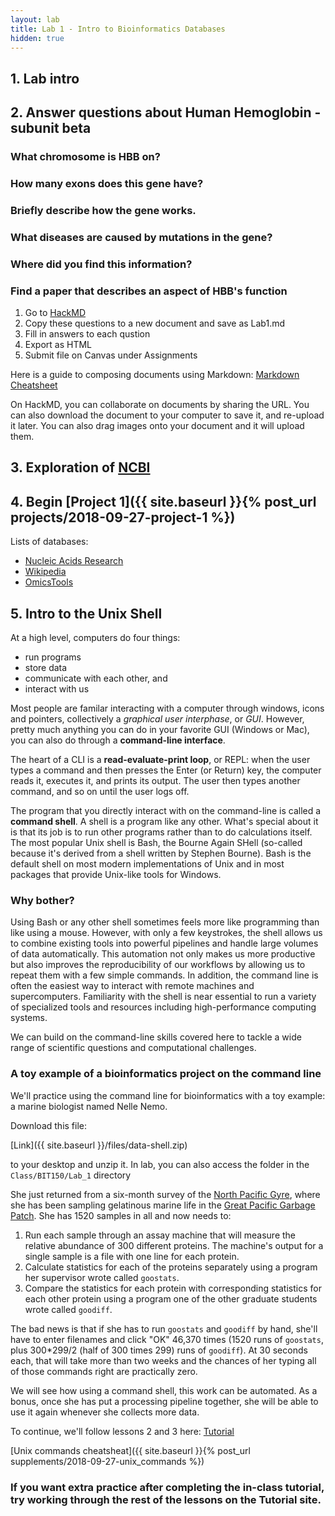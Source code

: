 ```yaml
---
layout: lab
title: Lab 1 - Intro to Bioinformatics Databases
hidden: true
---
```


## 1. Lab intro

## 2. Answer questions about Human Hemoglobin - subunit beta

### What chromosome is HBB on?
### How many exons does this gene have?
### Briefly describe how the gene works.
### What diseases are caused by mutations in the gene?
### Where did you find this information?
### Find a paper that describes an aspect of HBB's function

1. Go to [HackMD](https://hackmd.io/)
2. Copy these questions to a new document and save as Lab1.md
2. Fill in answers to each qustion
3. Export as HTML
3. Submit file on Canvas under Assignments

Here is a guide to composing documents using Markdown: [Markdown Cheatsheet](https://github.com/adam-p/markdown-here/wiki/Markdown-Cheatsheet)

On HackMD, you can collaborate on documents by sharing the URL. You can also download the document to your computer to save it, and re-upload it later. You can also drag images onto your document and it will upload them.


## 3. Exploration of [NCBI](https://www.ncbi.nlm.nih.gov/)

## 4. Begin [Project 1]({{ site.baseurl }}{% post_url projects/2018-09-27-project-1 %})
Lists of databases:

- [Nucleic Acids Research](https://academic.oup.com/nar/article/45/D1/D1/2770636)
- [Wikipedia](https://en.wikipedia.org/wiki/List_of_biological_databases#DNA_Databases)
- [OmicsTools](https://omictools.com/)

## 5. Intro to the Unix Shell

At a high level, computers do four things:

-   run programs
-   store data
-   communicate with each other, and
-   interact with us

Most people are familar interacting with a computer through windows, icons and pointers, collectively a *graphical user interphase*, or *GUI*. However, pretty much anything you can do in your favorite GUI (Windows or Mac), you can also do through a
**command-line interface**.

The heart of a CLI is a **read-evaluate-print loop**, or REPL:
when the user types a command and then presses the Enter (or Return) key,
the computer reads it,
executes it,
and prints its output.
The user then types another command,
and so on until the user logs off.

The program that you directly interact with on the command-line is called a **command shell**. A shell is a program like any other.
What's special about it is that its job is to run other programs
rather than to do calculations itself.
The most popular Unix shell is Bash,
the Bourne Again SHell
(so-called because it's derived from a shell written by Stephen Bourne).
Bash is the default shell on most modern implementations of Unix
and in most packages that provide Unix-like tools for Windows.

### Why bother?
Using Bash or any other shell
sometimes feels more like programming than like using a mouse.
However, with only a few keystrokes, the shell allows us to combine existing tools into 
powerful pipelines and handle large volumes of data automatically. This automation
not only makes us more productive but also improves the reproducibility of our workflows by 
allowing us to repeat them with a few simple commands.
In addition, the command line is often the easiest way to interact with remote machines and supercomputers.
Familiarity with the shell is near essential to run a variety of specialized tools and resources
including high-performance computing systems.

We can build on the command-line skills covered here
to tackle a wide range of scientific questions and computational challenges.

### A toy example of a bioinformatics project on the command line

We'll practice using the command line for bioinformatics with a toy example: a marine biologist named Nelle Nemo. 

Download this file:

[Link]({{ site.baseurl }}/files/data-shell.zip) 

to your desktop and unzip it. In lab, you can also access the folder in the `Class/BIT150/Lab_1` directory


She just returned from a six-month survey of the
[North Pacific Gyre](http://en.wikipedia.org/wiki/North_Pacific_Gyre),
where she has been sampling gelatinous marine life in the
[Great Pacific Garbage Patch](http://en.wikipedia.org/wiki/Great_Pacific_Garbage_Patch).
She has 1520 samples in all and now needs to:

1.  Run each sample through an assay machine
    that will measure the relative abundance of 300 different proteins.
    The machine's output for a single sample is
    a file with one line for each protein.
2.  Calculate statistics for each of the proteins separately
    using a program her supervisor wrote called `goostats`.
3.  Compare the statistics for each protein
    with corresponding statistics for each other protein
    using a program one of the other graduate students wrote called `goodiff`.
    
The bad news is that if she has to run `goostats` and `goodiff` by hand,
she'll have to enter filenames and click "OK" 46,370 times
(1520 runs of `goostats`, plus 300*299/2 (half of 300 times 299) runs of `goodiff`).
At 30 seconds each, that will take more than two weeks and the chances of her typing all of those commands right are practically zero.  

We will see how using a command shell, this work can be automated. As a bonus,
once she has put a processing pipeline together,
she will be able to use it again whenever she collects more data.


To continue, we'll follow lessons 2 and 3 here: [Tutorial](https://deruncie.github.io/shell-novice/02-filedir/)

[Unix commands cheatsheat]({{ site.baseurl }}{% post_url supplements/2018-09-27-unix_commands %})


### If you want extra practice after completing the in-class tutorial, try working through the rest of the lessons on the Tutorial site.